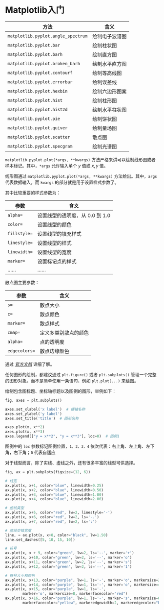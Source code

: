 # Matplotlib入门





| 方法                               | 含义           |
| ---------------------------------- | -------------- |
| `matplotlib.pyplot.angle_spectrum` | 绘制电子波谱图 |
| `matplotlib.pyplot.bar`            | 绘制柱状图     |
| `matplotlib.pyplot.barh`           | 绘制直方图     |
| `matplotlib.pyplot.broken_barh`    | 绘制水平直方图 |
| `matplotlib.pyplot.contourf`       | 绘制等高线图   |
| `matplotlib.pyplot.errorbar`       | 绘制误差线     |
| `matplotlib.pyplot.hexbin`         | 绘制六边形图案 |
| `matplotlib.pyplot.hist`           | 绘制柱形图     |
| `matplotlib.pyplot.hist2d`         | 绘制水平柱状图 |
| `matplotlib.pyplot.pie`            | 绘制饼状图     |
| `matplotlib.pyplot.quiver`         | 绘制量场图     |
| `matplotlib.pyplot.scatter`        | 散点图         |
| `matplotlib.pyplot.specgram`       | 绘制光谱图     |





`matplotlib.pyplot.plot(*args, **kwargs)` 方法严格来讲可以绘制线形图或者样本标记。其中，`*args` 允许输入单个 $y$ 值或 $x, y$ 值。

线形图通过 `matplotlib.pyplot.plot(*args, **kwargs)` 方法绘出。其中，`args` 代表数据输入，而 `kwargs` 的部分就是用于设置样式参数了。

其中比较重要的样式参数为：

| 参数         | 含义                            |
| ------------ | ------------------------------- |
| `alpha=`     | 设置线型的透明度，从 0.0 到 1.0 |
| `color=`     | 设置线型的颜色                  |
| `fillstyle=` | 设置线型的填充样式              |
| `linestyle=` | 设置线型的样式                  |
| `linewidth=` | 设置线型的宽度                  |
| `marker=`    | 设置标记点的样式                |
| ……           | ……                              |



散点图主要参数：

| 参数          | 含义                 |
| ------------- | -------------------- |
| `s=`          | 散点大小             |
| `c=`          | 散点颜色             |
| `marker=`     | 散点样式             |
| `cmap=`       | 定义多类别散点的颜色 |
| `alpha=`      | 点的透明度           |
| `edgecolors=` | 散点边缘颜色         |

通过 [<i class="fa fa-external-link-square" aria-hidden="true"> 官方文档</i>](https://matplotlib.org/api/_as_gen/matplotlib.pyplot.plot.html) 详细了解。

任何图形的绘制，都建议通过 `plt.figure()` 或者 `plt.subplots()` 管理一个完整的图形对象。而不是简单使用一条语句，例如 `plt.plot(...)` 来绘图。

绘制包含图标题、坐标轴标题以及图例的图形，举例如下：

```python
fig, axes = plt.subplots()

axes.set_xlabel('x label')  # 横轴名称
axes.set_ylabel('y label')
axes.set_title('title')  # 图形名称

axes.plot(x, x**2)
axes.plot(x, x**3)
axes.legend(["y = x**2", "y = x**3"], loc=0)  # 图例1
```

图例中的 `loc` 参数标记图例位置，`1，2，3，4` 依次代表：右上角、左上角、左下角，右下角；`0` 代表自适应



对于线型而言，除了实线、虚线之外，还有很多丰富的线型可供选择。

```python
fig, ax = plt.subplots(figsize=(12, 6))

# 线宽
ax.plot(x, x+1, color="blue", linewidth=0.25)
ax.plot(x, x+2, color="blue", linewidth=0.50)
ax.plot(x, x+3, color="blue", linewidth=1.00)
ax.plot(x, x+4, color="blue", linewidth=2.00)

# 虚线类型
ax.plot(x, x+5, color="red", lw=2, linestyle='-')
ax.plot(x, x+6, color="red", lw=2, ls='-.')
ax.plot(x, x+7, color="red", lw=2, ls=':')

# 虚线交错宽度
line, = ax.plot(x, x+8, color="black", lw=1.50)
line.set_dashes([5, 10, 15, 10])

# 符号
ax.plot(x, x + 9, color="green", lw=2, ls='--', marker='+')
ax.plot(x, x+10, color="green", lw=2, ls='--', marker='o')
ax.plot(x, x+11, color="green", lw=2, ls='--', marker='s')
ax.plot(x, x+12, color="green", lw=2, ls='--', marker='1')

# 符号大小和颜色
ax.plot(x, x+13, color="purple", lw=1, ls='-', marker='o', markersize=2)
ax.plot(x, x+14, color="purple", lw=1, ls='-', marker='o', markersize=4)
ax.plot(x, x+15, color="purple", lw=1, ls='-',
        marker='o', markersize=8, markerfacecolor="red")
ax.plot(x, x+16, color="purple", lw=1, ls='-', marker='s', markersize=8,
        markerfacecolor="yellow", markeredgewidth=2, markeredgecolor="blue")
```

